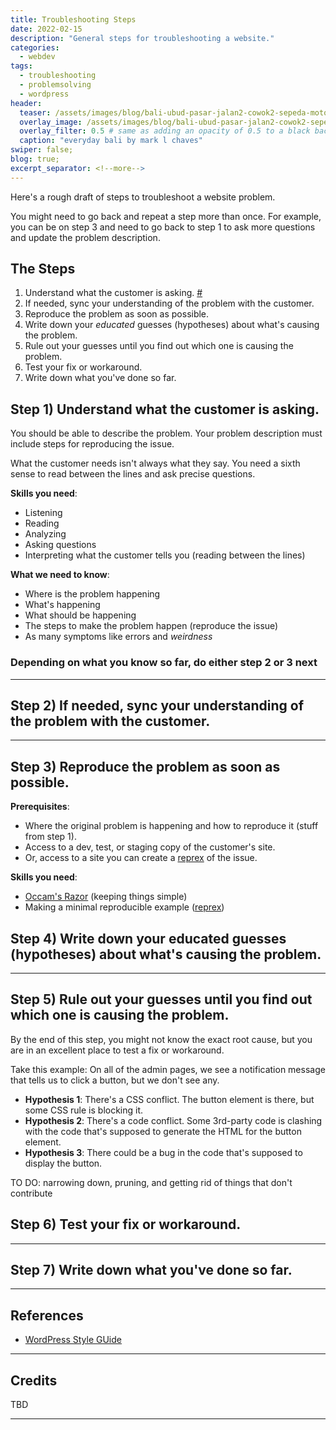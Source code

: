 ```yaml
---
title: Troubleshooting Steps
date: 2022-02-15
description: "General steps for troubleshooting a website."
categories:
  - webdev
tags:
  - troubleshooting
  - problemsolving
  - wordpress
header:
  teaser: /assets/images/blog/bali-ubud-pasar-jalan2-cowok2-sepeda-motor-300w.webp
  overlay_image: /assets/images/blog/bali-ubud-pasar-jalan2-cowok2-sepeda-motor-1280w.webp
  overlay_filter: 0.5 # same as adding an opacity of 0.5 to a black background
  caption: "everyday bali by mark l chaves"
swiper: false;
blog: true;
excerpt_separator: <!--more-->
---
```


Here's a rough draft of steps to troubleshoot a website problem.

<!--more-->

You might need to go back and repeat a step more than once. For example, you can be on step 3 and need to go back to step 1 to ask more questions and update the problem description.

## The Steps

1. Understand what the customer is asking. <a href="#step-1">#</a>
2. If needed, sync your understanding of the problem with the customer.
3. Reproduce the problem as soon as possible.
4. Write down your _educated_ guesses (hypotheses) about what's causing the problem.
5. Rule out your guesses until you find out which one is causing the problem.
6. Test your fix or workaround.
7. Write down what you've done so far.

<a id="step-1"></a>
## Step 1) Understand what the customer is asking.

You should be able to describe the problem. Your problem description must include steps for reproducing the issue.

What the customer needs isn't always what they say. You need a sixth sense to read between the lines and ask precise questions.

**Skills you need**:

- Listening
- Reading
- Analyzing
- Asking questions
- Interpreting what the customer tells you (reading between the lines)

**What we need to know**:

- Where is the problem happening
- What's happening
- What should be happening
- The steps to make the problem happen (reproduce the issue) 
- As many symptoms like errors and _weirdness_

### Depending on what you know so far, do either step 2 or 3 next

---

## Step 2) If needed, sync your understanding of the problem with the customer. 

---

## Step 3) Reproduce the problem as soon as possible.

**Prerequisites**:

- Where the original problem is happening and how to reproduce it (stuff from step 1).
- Access to a dev, test, or staging copy of the customer's site.
- Or, access to a site you can create a [reprex](https://stackoverflow.com/help/minimal-reproducible-example) of the issue.

**Skills you need**:

- [Occam's Razor](https://en.wikipedia.org/wiki/Occam%27s_razor) (keeping things simple)
- Making a minimal reproducible example ([reprex](https://stackoverflow.com/help/minimal-reproducible-example))

## Step 4) Write down your educated guesses (hypotheses) about what's causing the problem.

---

## Step 5) Rule out your guesses until you find out which one is causing the problem.

By the end of this step, you might not know the exact root cause, but you are in an excellent place to test a fix or workaround.

Take this example: On all of the admin pages, we see a notification message that tells us to click a button, but we don't see any.

- **Hypothesis 1**: There's a CSS conflict. The button element is there, but some CSS rule is blocking it.
- **Hypothesis 2**: There's a code conflict. Some 3rd-party code is clashing with the code that's supposed to generate the HTML for the button element.
- **Hypothesis 3**: There could be a bug in the code that's supposed to display the button.

TO DO: narrowing down, pruning, and getting rid of things that don't contribute 

## Step 6) Test your fix or workaround.

---

## Step 7) Write down what you've done so far.

---

## References

- [WordPress Style GUide](https://make.wordpress.org/docs/style-guide/general-guidelines/style-voice-tone/#try-to-avoid-these-things)

---

## Credits

TBD

---